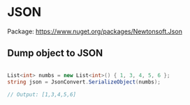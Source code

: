 # JSON

Package: https://www.nuget.org/packages/Newtonsoft.Json

## Dump object to JSON 

```csharp

List<int> numbs = new List<int>() { 1, 3, 4, 5, 6 };
string json = JsonConvert.SerializeObject(numbs);

// Output: [1,3,4,5,6]
```

